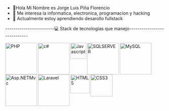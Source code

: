 - 👋Hola Mi Nombre es Jorge Luis Piña Florencio
- 👀 Me interesa la informatica, electronica, programacion y hacking
- 🌱 Actualmente estoy aprendiendo desarollo fullstack

------------------------💻 Stack de tecnologias que manejo----------------------------

<img align="left" alt="PHP" width="100px" src="https://i1.wp.com/unaaldia.hispasec.com/wp-content/uploads/2019/09/Captura-de-pantalla-de-2019-09-07-04-06-35.png?fit=983%2C633&ssl=1" />

<img align="left" alt="c#" width="100px" src="https://www.codigosinformaticos.com/wp-content/uploads/2019/07/c.jpg" />


<img align="left" alt="Javascript" width="50px" src="https://upload.wikimedia.org/wikipedia/commons/thumb/9/99/Unofficial_JavaScript_logo_2.svg/480px-Unofficial_JavaScript_logo_2.svg.png" />

<img align="left" alt="SQLSERVER" width="100px" src="https://www.muylinux.com/wp-content/uploads/2021/07/SQL-Server.jpg" />

<img align="left" alt="MySQL" width="100px" src="https://www.iped.com.br/img/cursos/56207.jpg" />

<img align="left" alt="Asp.NETMvc" width="100px" src="https://encrypted-tbn0.gstatic.com/images?q=tbn:ANd9GcRwkl-Y-QVRhD0TRJWygClv87Q0wVv-mUDpSA&usqp=CAU" />

<img align="left" alt="Laravel" width="100px" src="https://cdn.diegooo.com/media/20210308093939/laravel_2.jpg" />

<img align="left" alt="HTML5" width="60px" src="https://lh3.googleusercontent.com/proxy/C-vfHrFfaMXAWUyCWnqYeWHWKnVrQC6PWrhv1Xo-3ulLBAO-6CSiwkn7xwSKGtbU6wVlQBUel0-ShT2BGV0wcNRpCnNkZJQQiWd4yhcBAVA_JnRF7XgxlSBQXe74L-w" />

<img align="left" alt="CSS3" width="70px" src="https://soydigital.com/wp-content/uploads/2020/05/CSS3.jpg" />
<!---
0s4k4/0s4k4 is a ✨ special ✨ repository because its `README.md` (this file) appears on your GitHub profile.
You can click the Preview link to take a look at your changes.
--->
